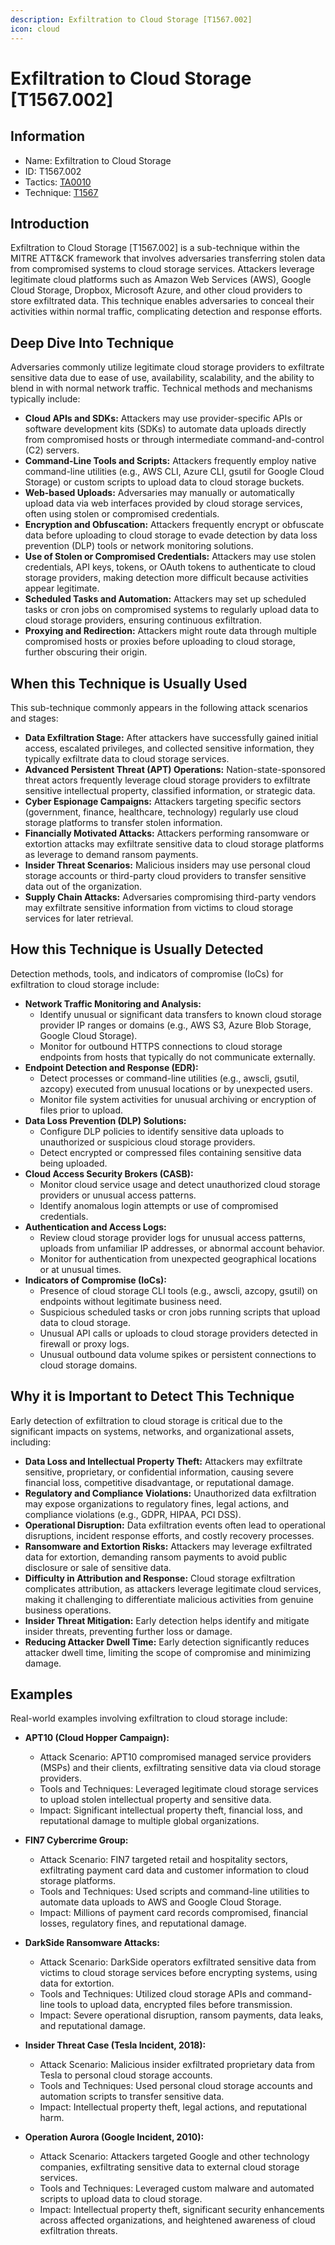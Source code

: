 ```yaml
---
description: Exfiltration to Cloud Storage [T1567.002]
icon: cloud
---
```


# Exfiltration to Cloud Storage [T1567.002]

## Information

- Name: Exfiltration to Cloud Storage
- ID: T1567.002
- Tactics: [TA0010](../TA0010/TA0010.md)
- Technique: [T1567](./T1567.md)

## Introduction

Exfiltration to Cloud Storage [T1567.002] is a sub-technique within the MITRE ATT&CK framework that involves adversaries transferring stolen data from compromised systems to cloud storage services. Attackers leverage legitimate cloud platforms such as Amazon Web Services (AWS), Google Cloud Storage, Dropbox, Microsoft Azure, and other cloud providers to store exfiltrated data. This technique enables adversaries to conceal their activities within normal traffic, complicating detection and response efforts.

## Deep Dive Into Technique

Adversaries commonly utilize legitimate cloud storage providers to exfiltrate sensitive data due to ease of use, availability, scalability, and the ability to blend in with normal network traffic. Technical methods and mechanisms typically include:

- **Cloud APIs and SDKs:** Attackers may use provider-specific APIs or software development kits (SDKs) to automate data uploads directly from compromised hosts or through intermediate command-and-control (C2) servers.
- **Command-Line Tools and Scripts:** Attackers frequently employ native command-line utilities (e.g., AWS CLI, Azure CLI, gsutil for Google Cloud Storage) or custom scripts to upload data to cloud storage buckets.
- **Web-based Uploads:** Adversaries may manually or automatically upload data via web interfaces provided by cloud storage services, often using stolen or compromised credentials.
- **Encryption and Obfuscation:** Attackers frequently encrypt or obfuscate data before uploading to cloud storage to evade detection by data loss prevention (DLP) tools or network monitoring solutions.
- **Use of Stolen or Compromised Credentials:** Attackers may use stolen credentials, API keys, tokens, or OAuth tokens to authenticate to cloud storage providers, making detection more difficult because activities appear legitimate.
- **Scheduled Tasks and Automation:** Attackers may set up scheduled tasks or cron jobs on compromised systems to regularly upload data to cloud storage providers, ensuring continuous exfiltration.
- **Proxying and Redirection:** Attackers might route data through multiple compromised hosts or proxies before uploading to cloud storage, further obscuring their origin.

## When this Technique is Usually Used

This sub-technique commonly appears in the following attack scenarios and stages:

- **Data Exfiltration Stage:** After attackers have successfully gained initial access, escalated privileges, and collected sensitive information, they typically exfiltrate data to cloud storage services.
- **Advanced Persistent Threat (APT) Operations:** Nation-state-sponsored threat actors frequently leverage cloud storage providers to exfiltrate sensitive intellectual property, classified information, or strategic data.
- **Cyber Espionage Campaigns:** Attackers targeting specific sectors (government, finance, healthcare, technology) regularly use cloud storage platforms to transfer stolen information.
- **Financially Motivated Attacks:** Attackers performing ransomware or extortion attacks may exfiltrate sensitive data to cloud storage platforms as leverage to demand ransom payments.
- **Insider Threat Scenarios:** Malicious insiders may use personal cloud storage accounts or third-party cloud providers to transfer sensitive data out of the organization.
- **Supply Chain Attacks:** Adversaries compromising third-party vendors may exfiltrate sensitive information from victims to cloud storage services for later retrieval.

## How this Technique is Usually Detected

Detection methods, tools, and indicators of compromise (IoCs) for exfiltration to cloud storage include:

- **Network Traffic Monitoring and Analysis:**
  - Identify unusual or significant data transfers to known cloud storage provider IP ranges or domains (e.g., AWS S3, Azure Blob Storage, Google Cloud Storage).
  - Monitor for outbound HTTPS connections to cloud storage endpoints from hosts that typically do not communicate externally.
- **Endpoint Detection and Response (EDR):**
  - Detect processes or command-line utilities (e.g., awscli, gsutil, azcopy) executed from unusual locations or by unexpected users.
  - Monitor file system activities for unusual archiving or encryption of files prior to upload.
- **Data Loss Prevention (DLP) Solutions:**
  - Configure DLP policies to identify sensitive data uploads to unauthorized or suspicious cloud storage providers.
  - Detect encrypted or compressed files containing sensitive data being uploaded.
- **Cloud Access Security Brokers (CASB):**
  - Monitor cloud service usage and detect unauthorized cloud storage providers or unusual access patterns.
  - Identify anomalous login attempts or use of compromised credentials.
- **Authentication and Access Logs:**
  - Review cloud storage provider logs for unusual access patterns, uploads from unfamiliar IP addresses, or abnormal account behavior.
  - Monitor for authentication from unexpected geographical locations or at unusual times.
- **Indicators of Compromise (IoCs):**
  - Presence of cloud storage CLI tools (e.g., awscli, azcopy, gsutil) on endpoints without legitimate business need.
  - Suspicious scheduled tasks or cron jobs running scripts that upload data to cloud storage.
  - Unusual API calls or uploads to cloud storage providers detected in firewall or proxy logs.
  - Unusual outbound data volume spikes or persistent connections to cloud storage domains.

## Why it is Important to Detect This Technique

Early detection of exfiltration to cloud storage is critical due to the significant impacts on systems, networks, and organizational assets, including:

- **Data Loss and Intellectual Property Theft:** Attackers may exfiltrate sensitive, proprietary, or confidential information, causing severe financial loss, competitive disadvantage, or reputational damage.
- **Regulatory and Compliance Violations:** Unauthorized data exfiltration may expose organizations to regulatory fines, legal actions, and compliance violations (e.g., GDPR, HIPAA, PCI DSS).
- **Operational Disruption:** Data exfiltration events often lead to operational disruptions, incident response efforts, and costly recovery processes.
- **Ransomware and Extortion Risks:** Attackers may leverage exfiltrated data for extortion, demanding ransom payments to avoid public disclosure or sale of sensitive data.
- **Difficulty in Attribution and Response:** Cloud storage exfiltration complicates attribution, as attackers leverage legitimate cloud services, making it challenging to differentiate malicious activities from genuine business operations.
- **Insider Threat Mitigation:** Early detection helps identify and mitigate insider threats, preventing further loss or damage.
- **Reducing Attacker Dwell Time:** Early detection significantly reduces attacker dwell time, limiting the scope of compromise and minimizing damage.

## Examples

Real-world examples involving exfiltration to cloud storage include:

- **APT10 (Cloud Hopper Campaign):**

  - Attack Scenario: APT10 compromised managed service providers (MSPs) and their clients, exfiltrating sensitive data via cloud storage providers.
  - Tools and Techniques: Leveraged legitimate cloud storage services to upload stolen intellectual property and sensitive data.
  - Impact: Significant intellectual property theft, financial loss, and reputational damage to multiple global organizations.

- **FIN7 Cybercrime Group:**

  - Attack Scenario: FIN7 targeted retail and hospitality sectors, exfiltrating payment card data and customer information to cloud storage platforms.
  - Tools and Techniques: Used scripts and command-line utilities to automate data uploads to AWS and Google Cloud Storage.
  - Impact: Millions of payment card records compromised, financial losses, regulatory fines, and reputational damage.

- **DarkSide Ransomware Attacks:**

  - Attack Scenario: DarkSide operators exfiltrated sensitive data from victims to cloud storage services before encrypting systems, using data for extortion.
  - Tools and Techniques: Utilized cloud storage APIs and command-line tools to upload data, encrypted files before transmission.
  - Impact: Severe operational disruption, ransom payments, data leaks, and reputational damage.

- **Insider Threat Case (Tesla Incident, 2018):**

  - Attack Scenario: Malicious insider exfiltrated proprietary data from Tesla to personal cloud storage accounts.
  - Tools and Techniques: Used personal cloud storage accounts and automation scripts to transfer sensitive data.
  - Impact: Intellectual property theft, legal actions, and reputational harm.

- **Operation Aurora (Google Incident, 2010):**
  - Attack Scenario: Attackers targeted Google and other technology companies, exfiltrating sensitive data to external cloud storage services.
  - Tools and Techniques: Leveraged custom malware and automated scripts to upload data to cloud storage.
  - Impact: Intellectual property theft, significant security enhancements across affected organizations, and heightened awareness of cloud exfiltration threats.
